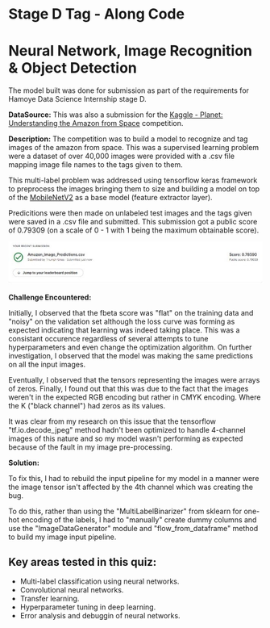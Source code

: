 # Stage D Tag - Along Code

# Neural Network, Image Recognition & Object Detection

The model built was done for submission as part of the requirements for Hamoye Data Science Internship stage D.

**DataSource:** This was also a submission for the [Kaggle - Planet: Understanding the Amazon from Space](https://www.kaggle.com/competitions/planet-understanding-the-amazon-from-space/submissions) competition.

**Description:** The competition was to build a model to recognize and tag images of the amazon from space. This was a supervised learning problem were a dataset of over 40,000 images were provided with a .csv file mapping image file names to the tags given to them. 

This multi-label problem was addressed using tensorflow keras framework to preprocess the images bringing them to size and building a model on top of the [MobileNetV2](https://tfhub.dev/google/imagenet/mobilenet_v2_100_224/feature_vector/4) as a base model (feature extractor layer).

Predicitions were then made on unlabeled test images and the tags given were saved in a .csv file and submitted. This submission got a public score of 0.79309 (on a scale of 0 - 1 with 1 being the maximum obtainable score).

![score](Score_Image.jpeg)

**Challenge Encountered:** 

Initially, I observed that the fbeta score was "flat" on the training data and "noisy" on the validation set although the loss curve was forming as expected indicating that learning was indeed taking place. This was a consistant occurence regardless of several attempts to tune hyperparameters and even change the optimization algorithm. On further investigation, I observed that the model was making the same predictions on all the input images.

Eventually, I observed that the tensors representing the images were arrays of zeros. Finally, I found out that this was due to the fact that the images weren't in the expected RGB encoding but rather in CMYK encoding. Where the K ("black channel") had zeros as its values.

It was clear from my research on this issue that the tensorflow "tf.io.decode_jpeg" method hadn't been optimized to handle 4-channel images of this nature and so my model wasn't performing as expected because of the fault in my image pre-processing.

**Solution:**

To fix this, I had to rebuild the input pipeline for my model in a manner were the image tensor isn't affected by the 4th channel which was creating the bug.

To do this, rather than using the "MultiLabelBinarizer" from sklearn for one-hot encoding of the labels, I had to "manually" create dummy columns and use the "ImageDataGenerator" module and "flow_from_dataframe" method to build my image input pipeline.

## Key areas tested in this quiz:

- Multi-label classification using neural networks.
- Convolutional neural networks.
- Transfer learning.
- Hyperparameter tuning in deep learning.
- Error analysis and debuggin of neural networks.